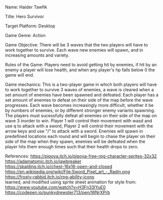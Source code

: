 Name: Haider Tawfik

Title: Hero Survivor

Target Platform: Desktop

Game Genre: Action

Game Objective: There will be 3 waves that the two players will have to work together to survive. Each wave new enemies will spawn, and in increasing amounts and variety.

Rules of the Game: Players need to avoid getting hit by enemies, if hit by an enemy a player will lose health, and when any player's hp falls below 0 the game will end.

Game mechanics: This is a two-player game in which both players will have to work together to survive 3 waves of enemies, a wave is cleared when a set amount of enemies have been spawned and defeated. Each player has a set amount of enemies to defeat on their side of the map before the wave progresses. Each wave becomes increasingly more difficult, whether it be by numbers of enemies, or by different stronger enemy variants spawning. The players must sucessfully defeat all enemies on their side of the map on wave 3 inorder to win. Player 1 will control their movement with wasd and use q to attack with a sword, Player 2 will control their movement with the arrow keys and use "/" to attack with a sword. Enemies will spawn in predefined locations each round and will begin to chase the player on their side of the map when they spawn, enemies will be defeated when the player hits them enough times such that their health drops to zero. 


References:
https://pipoya.itch.io/pipoya-free-rpg-character-sprites-32x32<br>
https://adamatomic.itch.io/jawbreaker<br>
https://skalding.itch.io/chest-16x16-open-and-closed<br>
https://en.wikipedia.org/wiki/File:Sword_Pixel_art_-_Radin.png<br>
https://frosty-rabbid.itch.io/rpg-ability-icons<br>
learned, and modified using sprite sheet animation for style from: <br>
https://www.youtube.com/watch?v=H3Fn33lYuE0<br>
https://codepen.io/punkydrewster713/pen/WNrXPrb<br>
